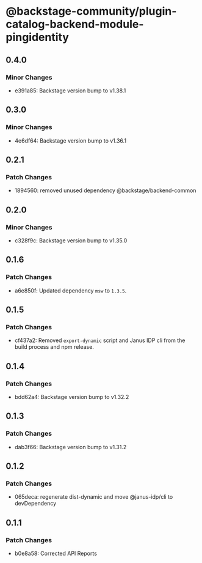 # @backstage-community/plugin-catalog-backend-module-pingidentity

## 0.4.0

### Minor Changes

- e391a85: Backstage version bump to v1.38.1

## 0.3.0

### Minor Changes

- 4e6df64: Backstage version bump to v1.36.1

## 0.2.1

### Patch Changes

- 1894560: removed unused dependency @backstage/backend-common

## 0.2.0

### Minor Changes

- c328f9c: Backstage version bump to v1.35.0

## 0.1.6

### Patch Changes

- a6e850f: Updated dependency `msw` to `1.3.5`.

## 0.1.5

### Patch Changes

- cf437a2: Removed `export-dynamic` script and Janus IDP cli from the build process and npm release.

## 0.1.4

### Patch Changes

- bdd62a4: Backstage version bump to v1.32.2

## 0.1.3

### Patch Changes

- dab3f66: Backstage version bump to v1.31.2

## 0.1.2

### Patch Changes

- 065deca: regenerate dist-dynamic and move @janus-idp/cli to devDependency

## 0.1.1

### Patch Changes

- b0e8a58: Corrected API Reports
